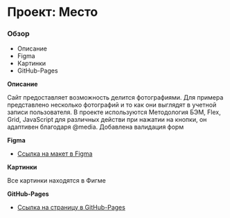 # Проект: Место

### Обзор

* Описание
* Figma
* Картинки
* GitHub-Pages

**Описание**

Сайт предоставляет возможность делится фотографиями. 
Для примера представлено несколько фотографий и то как они выглядят в учетной записи пользователя. 
В проекте используются Методология БЭМ, Flex, Grid, JavaScript для различных действи при нажатии на кнопки, он адаптивен благодаря @media. Добавлена валидация форм

**Figma**

* [Ссылка на макет в Figma](https://www.figma.com/file/2cn9N9jSkmxD84oJik7xL7/JavaScript.-Sprint-4?node-id=0%3A1)

**Картинки**

Все картинки находятся в Фигме


**GitHub-Pages**

* [Ссылка на страницу в GitHub-Pages](https://fabiotw.github.io/mesto-project/index.html)

